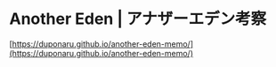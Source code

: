 # Another Eden | アナザーエデン考察
[https://duponaru.github.io/another-eden-memo/](https://duponaru.github.io/another-eden-memo/)
